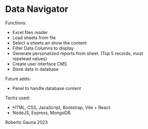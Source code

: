 # Data Navigator

Functions: 
- Excel files reader
- Load sheets from file
- Select a sheets an show the content
- Filter Data Columns to display
- Generate personalized reports from sheet. (Top 5 records, most repetead values)
- Create user interface CMS
- Store data in database

Future adds:
- Panel to handle database content


Techs used:
- HTML, CSS, JavaScript, Bootstrap, Vite + React.
- NodeJS, Express, MongoDB.

Roberto Gauna
2023